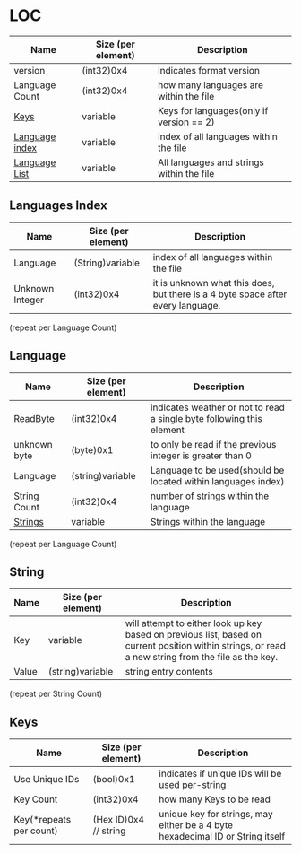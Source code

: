 # LOC

| Name                               | Size (per element) | Description                               |
|------------------------------------|--------------------|-------------------------------------------|
| version                            | (int32)0x4         | indicates format version                  |
| Language Count                     | (int32)0x4         | how many languages are within the file    |
| [Keys](#keys)                      | variable           | Keys for languages(only if version == 2)  |
| [Language index](#languages-index) | variable           | index of all languages within the file    |
| [Language List](#language)         | variable           | All languages and strings within the file |

## Languages Index

| Name            | Size (per element) | Description                                                                     |
|-----------------|--------------------|---------------------------------------------------------------------------------|
| Language        | (String)variable   | index of all languages within the file                                          |
| Unknown Integer | (int32)0x4         | it is unknown what this does, but there is a 4 byte space after every language. |

(repeat per Language Count)

## Language

| Name               | Size (per element) | Description                                                           |
|--------------------|--------------------|-----------------------------------------------------------------------|
| ReadByte           | (int32)0x4         | indicates weather or not to read a single byte following this element |
| unknown byte       | (byte)0x1          | to only be read if the previous integer is greater than 0             |
| Language           | (string)variable   | Language to be used(should be located within languages index)         |
| String Count       | (int32)0x4         | number of strings within the language                                 |
| [Strings](#string) | variable           | Strings within the language                                           |

(repeat per Language Count)

## String

| Name  | Size (per element) | Description                                                                                                                                         |
|-------|--------------------|-----------------------------------------------------------------------------------------------------------------------------------------------------|
| Key   | variable           | will attempt to either look up key based on previous list, based on current position within strings, or read a new string from the file as the key. |
| Value | (string)variable   | string entry contents                                                                                                                               |

(repeat per String Count)

## Keys

| Name                    | Size (per element)    | Description                                                                    |
|-------------------------|-----------------------|--------------------------------------------------------------------------------|
| Use Unique IDs          | (bool)0x1             | indicates if unique IDs will be used per-string                                |
| Key Count               | (int32)0x4            | how many Keys to be read                                                       |
| Key(*repeats per count) | (Hex ID)0x4 // string | unique key for strings, may either be a 4 byte hexadecimal ID or String itself |

